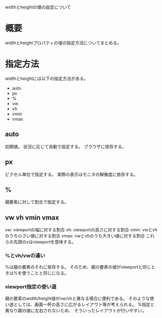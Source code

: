 widthとheightの値の設定について

# 概要
widthとheightプロパティの値の指定方法についてまとめる。

# 指定方法
widthとheightには以下の指定方法がある。
- auto
- px
- %
- vw
- vh
- vmin
- vmax
## auto
初期値。
状況に応じて自動で設定する。
ブラウザに依存する。
## px
ピクセル単位で指定する。
実際の表示はモニタの解像度に依存する。
## %
親要素に対して割合で指定する。
## vw vh vmin vmax
vw: viewportの幅に対する割合
vh: viewportの高さに対する割合
vmin: vwとvhのうち小さい値に対する割合
vmax: vwとvhのうち大きい値に対する割合
これらの先頭のvはviewportを意味する。

### %とvh/vwの違い
%は親の要素のそれに依存する。
そのため、親の要素の値がviewportと同じときは%を使うことと同じになる。

### viewport指定の使い道
親の要素のwidth/height値がvw/vhと異なる場合に便利である。
そのような使い道としては、画面一杯の高さに広がるレイアウト等が考えられる。
%指定と異なり親の値に左右されないため、
そういったレイアウトが行いやすい。
